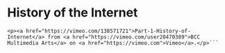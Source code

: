 # History of the Internet

```iframe src="https://player.vimeo.com/video/138571721" width="640" height="400" frameborder="0" webkitallowfullscreen mozallowfullscreen allowfullscreen></iframe>
<p><a href="https://vimeo.com/138571721">Part-1-History-of-Internet</a> from <a href="https://vimeo.com/user20470389">BCC Multimedia Arts</a> on <a href="https://vimeo.com">Vimeo</a>.</p>```

